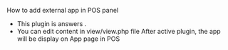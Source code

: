 How to add external app in POS panel
- This plugin is answers . 
- You can edit content in view/view.php file 
After active plugin, the app will be display on App page in POS
